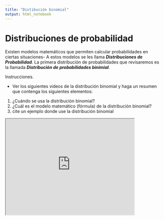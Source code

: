 ```yaml
---
title: "Distibución binomial"
output: html_notebook
---
```


# Distribuciones de probabilidad

Existen modelos matemáticos que permiten calcular probabilidades en ciertas situaciones- A estos modelos se les llama ***Distribuciones de Probabilidad***. La primera distribución de probabilidades que revisaremos es la llamada ***Distribución de probabilidades binimial***.

Instrucciones.

* Ver los siguientes videos de la distribución binomial y haga un resumen que contenga los siguientes elementos:
1. ¿Cuándo se usa la distribución binomial?
2. ¿Cuál es el modelo matemático (fórmula) de la distribución binomial?
3. cite un ejemplo donde use la distribución binomial



<iframe width="420" height="315" src="https://www.youtube.com/watch?v=Nl7BsFe4xmY"> </iframe>
